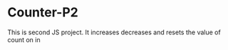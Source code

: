 # Counter-P2
 This is second JS project. It increases decreases and resets  the value of count on in
